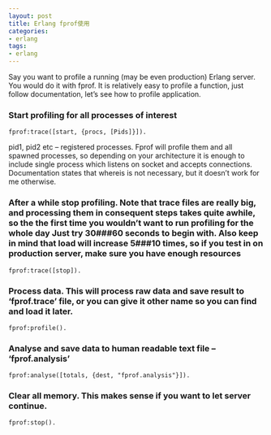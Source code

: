 ```yaml
---
layout: post
title: Erlang fprof使用
categories:
- erlang
tags:
- erlang
---
```


Say you want to profile a running (may be even production) Erlang server. You would do it with fprof. It is relatively easy to profile a function, just follow documentation, let’s see how to profile application.

### Start profiling for all processes of interest

```
fprof:trace([start, {procs, [Pids]}]).
```

pid1, pid2 etc – registered processes. Fprof will profile them and all spawned processes, so depending on your architecture it is enough to include single process which listens on socket and accepts connections. Documentation states that whereis is not necessary, but it doesn’t work for me otherwise.

### After a while stop profiling. Note that trace files are really big, and processing them in consequent steps takes quite awhile, so the the first time you wouldn’t want to run profiling for the whole day Just try 30###60 seconds to begin with. Also keep in mind that load will increase 5###10 times, so if you test in on production server, make sure you have enough resources

```
fprof:trace([stop]).
```

### Process data. This will process raw data and save result to ‘fprof.trace’ file, or you can give it other name so you can find and load it later.

```
fprof:profile().
```

### Analyse and save data to human readable text file – ‘fprof.analysis’

```
fprof:analyse([totals, {dest, "fprof.analysis"}]).
```

### Clear all memory. This makes sense if you want to let server continue.

```
fprof:stop().
```
